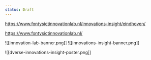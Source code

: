 ```yaml
---
status: Draft
---
```


https://www.fontysictinnovationlab.nl/innovations-insight/eindhoven/

https://www.fontysictinnovationlab.nl/

![[innovation-lab-banner.png]]
![[innovations-insight-banner.png]]


 ![[dverse-innovations-insight-poster.png]]


